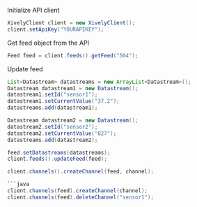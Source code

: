 
Initialize API client

```java
XivelyClient client = new XivelyClient();
client.setApiKey("YOURAPIKEY");
```

Get feed object from the API

```java
Feed feed = client.feeds().getFeed("504");
```

Update feed

```java
List<Datastream> datastreams = new ArrayList<Datastream>();
Datastream datastream1 = new Datastream();
datastream1.setId("sensor1");
datastream1.setCurrentValue("37.2");
datastreams.add(datastream1);

Datastream datastream2 = new Datastream();
datastream2.setId("sensor2");
datastream2.setCurrentValue("827");
datastreams.add(datastream2);

feed.setDatastreams(datastreams);
client.feeds().updateFeed(feed);
```

```java
client.channels().createChannel(feed, channel);

```java
client.channels(feed).createChannel(channel);
client.channels(feed).deleteChannel("sensor1");
```
